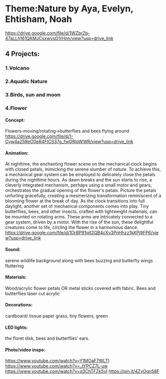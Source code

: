 # Theme:Nature by Aya, Evelyn, Ehtisham, Noah
https://drive.google.com/file/d/1WZbr2b-47aLLh161QAMJCsxwvsG1rHnn/view?usp=drive_link
## 4 Projects:
### 1.Volcano
### 2.Aquatic Nature
### 3.Birds, sun and moon
### 4.Flower
#### Concept:
Flowers-moving/rotating->butterflies and bees flying around
https://drive.google.com/file/d/1-Cyw4a25ReO0eR4FICS37g_fwORIpWWR/view?usp=drive_link
#### Animation: 
At nighttime, the enchanting flower scene on the mechanical clock begins with closed petals, mimicking the serene slumber of nature. To achieve this, a mechanical gear system can be employed to delicately close the petals during the nighttime hours.
As dawn breaks and the sun starts to rise, a cleverly integrated mechanism, perhaps using a small motor and gears, orchestrates the gradual opening of the flower's petals. Picture the petals unfurling gracefully, creating a mesmerizing transformation reminiscent of a blooming flower at the break of day.
As the clock transitions into full daylight, another set of mechanical components comes into play. Tiny butterflies, bees, and other insects, crafted with lightweight materials, can be mounted on rotating arms. These arms are intricately connected to a gear system, driven by a motor. With the rise of the sun, these delightful creatures come to life, circling the flower in a harmonious dance.
https://drive.google.com/file/d/1DrBP91qit2QB4cXv3PnHhzz1kKPj9FP6/view?usp=drive_link
#### Sound: 
serene wildlife background along with bees buzzing and butterfly wings fluttering
#### Materials:
Wood/acrylic flower petals OR metal sticks covered with fabric. Bees and butterflies laser cut acrylic
#### Decorations: 
cardboard/ tissue paper grass, tiny flowers, green
#### LED lights: 
the floret disk, bees and butterflies’ ears.
#### Photo/video inspo:
https://www.youtube.com/watch?v=Y1MOaF7WLTI
https://www.youtube.com/watch?v=_tYPCZ7L-uw
https://www.youtube.com/watch?v=q3ChTFZk5vI
https://pin.it/4ZyOqn58F
